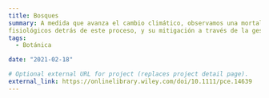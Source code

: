 ```yaml
---
title: Bosques 
summary: A medida que avanza el cambio climático, observamos una mortalidad creciente en nuestros bosques. Estudiamos los mecanismos 
fisiológicos detrás de este proceso, y su mitigación a través de la gestión forestal.
tags:
  - Botánica

date: "2021-02-18"

# Optional external URL for project (replaces project detail page).
external_link: https://onlinelibrary.wiley.com/doi/10.1111/pce.14639
---
```



